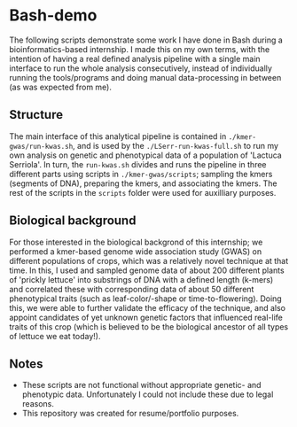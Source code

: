 # Bash-demo
The following scripts demonstrate some work I have done in Bash during a bioinformatics-based internship. I made this on my own terms, with the intention of having a real defined analysis pipeline with a single main interface to run the whole analysis consecutively, instead of individually running the tools/programs and doing manual data-processing in between (as was expected from me).


## Structure
The main interface of this analytical pipeline is contained in `./kmer-gwas/run-kwas.sh`, and is used by the `./LSerr-run-kwas-full.sh` to run my own analysis on genetic and phenotypical data of a population of 'Lactuca Serriola'. In turn, the `run-kwas.sh` divides and runs the pipeline in three different parts using scripts in `./kmer-gwas/scripts`; sampling the kmers (segments of DNA), preparing the kmers, and associating the kmers. The rest of the scripts in the `scripts` folder were used for auxilliary purposes.

## Biological background
For those interested in the biological backgrond of this internship; we performed a kmer-based genome wide association study (GWAS) on different populations of crops, which was a relatively novel technique at that time. In this, I used and sampled genome data of about 200 different plants of 'prickly lettuce' into substrings of DNA with a defined length (k-mers) and correlated these with corresponding data of about 50 different phenotypical traits (such as leaf-color/-shape or time-to-flowering). Doing this, we were able to further validate the efficacy of the technique, and also appoint candidates of yet unknown genetic factors that influenced real-life traits of this crop (which is believed to be the biological ancestor of all types of lettuce we eat today!).


## Notes
- These scripts are not functional without appropriate genetic- and phenotypic data. Unfortunately I could not include these due to legal reasons.
- This repository was created for resume/portfolio purposes.
